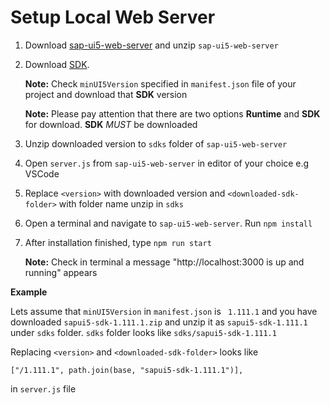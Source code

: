 # Setup Local Web Server

1. Download [sap-ui5-web-server](https://github.com/SAP/ui5-language-assistant/blob/master/resources/sap-ui5-web-server.zip) and unzip `sap-ui5-web-server`
2. Download [SDK](https://tools.hana.ondemand.com/#sapui5).

   **Note:** Check `minUI5Version` specified in `manifest.json` file of your project and download that **SDK** version

   **Note:** Please pay attention that there are two options **Runtime** and **SDK** for download. **SDK** _MUST_ be downloaded

3. Unzip downloaded version to `sdks` folder of `sap-ui5-web-server`
4. Open `server.js` from `sap-ui5-web-server` in editor of your choice e.g VSCode
5. Replace `<version>` with downloaded version and `<downloaded-sdk-folder>` with folder name unzip in `sdks`
6. Open a terminal and navigate to `sap-ui5-web-server`. Run `npm install`
7. After installation finished, type `npm run start`

   **Note:** Check in terminal a message "http://localhost:3000 is up and running" appears

**Example**

Lets assume that `minUI5Version` in `manifest.json` is ` 1.111.1` and you have downloaded `sapui5-sdk-1.111.1.zip` and unzip it as `sapui5-sdk-1.111.1` under `sdks` folder. `sdks` folder looks like `sdks/sapui5-sdk-1.111.1`

Replacing `<version>` and `<downloaded-sdk-folder>` looks like

`["/1.111.1", path.join(base, "sapui5-sdk-1.111.1")],`

in `server.js` file
